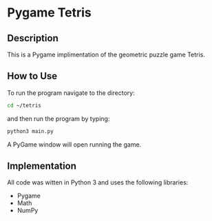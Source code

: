 # Pygame Tetris

## Description

This is a Pygame implimentation of the geometric puzzle game Tetris.

## How to Use

To run the program navigate to the directory:

```bash
cd ~/tetris
```

and then run the program by typing:

```bash
python3 main.py
```

A PyGame window will open running the game.

## Implementation

All code was witten in Python 3 and uses the following libraries:
  * Pygame
  * Math
  * NumPy
